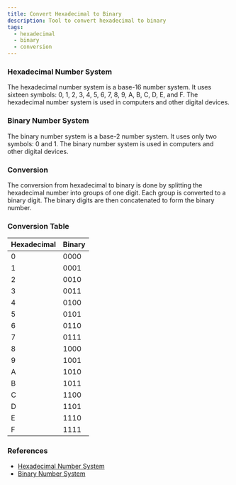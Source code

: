 ```yaml
---
title: Convert Hexadecimal to Binary
description: Tool to convert hexadecimal to binary
tags:
  - hexadecimal
  - binary
  - conversion
---
```


### Hexadecimal Number System

The hexadecimal number system is a base-16 number system. It uses sixteen symbols: 0, 1, 2, 3, 4, 5, 6, 7, 8, 9, A, B, C, D, E, and F. The hexadecimal number system is used in computers and other digital devices.

### Binary Number System

The binary number system is a base-2 number system. It uses only two symbols: 0 and 1. The binary number system is used in computers and other digital devices.

### Conversion

The conversion from hexadecimal to binary is done by splitting the hexadecimal number into groups of one digit. Each group is converted to a binary digit. The binary digits are then concatenated to form the binary number.

### Conversion Table

| Hexadecimal | Binary |
| ----------- | ------ |
| 0           | 0000   |
| 1           | 0001   |
| 2           | 0010   |
| 3           | 0011   |
| 4           | 0100   |
| 5           | 0101   |
| 6           | 0110   |
| 7           | 0111   |
| 8           | 1000   |
| 9           | 1001   |
| A           | 1010   |
| B           | 1011   |
| C           | 1100   |
| D           | 1101   |
| E           | 1110   |
| F           | 1111   |

### References

- [Hexadecimal Number System](https://en.wikipedia.org/wiki/Hexadecimal)
- [Binary Number System](https://en.wikipedia.org/wiki/Binary_number)
